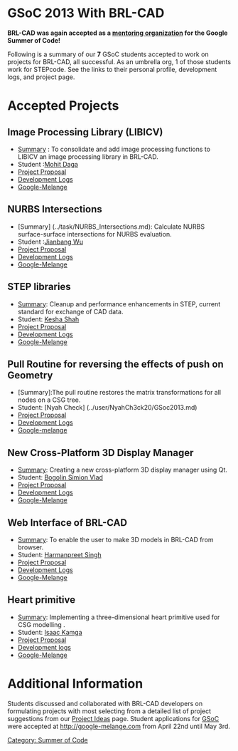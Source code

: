 # GSoC 2013 With BRL-CAD

**BRL-CAD was again accepted as a [mentoring
organization](http://www.google-melange.com/) for the Google Summer of
Code!**

Following is a summary of our **7** GSoC students accepted to work on
projects for BRL-CAD, all successful. As an umbrella org, 1 of those
students work for STEPcode. See the links to their personal profile,
development logs, and project page.

# Accepted Projects

## Image Processing Library (LIBICV)

-   [Summary](../task/Consolidate_image_processing.md) : To
    consolidate and add image processing functions to LIBICV an image
    processing library in BRL-CAD.
-   Student :[Mohit Daga](../user/Level_zero/index.md)
-   [Project Proposal](../user/Level_zero/proposal.md)
-   [Development Logs](../user/Level_zero/GSOC13/logs.md)
-   [Google-Melange](http://www.google-melange.com/gsoc/project/google/gsoc2013/zero_level/15001)

## NURBS Intersections

-   [Summary] (../task/NURBS_Intersections.md): Calculate
    NURBS surface-surface intersections for NURBS evaluation.
-   Student :[Jianbang Wu](../user/Phoenix.md)
-   [Project Proposal](../user/Phoenix/GSoc2013/Proposal.md)
-   [Development Logs](../user/Phoenix/GSoc2013/Reports.md)
-   [Google-Melange](http://www.google-melange.com/gsoc/project/google/gsoc2013/phoenixyjll/40001)

## STEP libraries

-   [Summary](../task/STEP_Libraries.md): Cleanup and
    performance enhancements in STEP, current standard for exchange of
    CAD data.
-   Student: [Kesha Shah](../user/KeshaSShah/GSoC13.md)
-   [Project Proposal](../user/KeshaSShah/GSoC13/Priority2.md)
-   [Development Logs](../user/KeshaSShah/GSoC13/Reports.md)
-   [Google-Melange](http://www.google-melange.com/gsoc/project/google/gsoc2013/keshashah/42001)

## Pull Routine for reversing the effects of push on Geometry

-   \[Summary\]:The pull routine restores the matrix transformations for
    all nodes on a CSG tree.
-   Student: [Nyah Check] (../user/NyahCh3ck20/GSoc2013.md)
-   [Project Proposal](../user/NyahCh3ck20/Proposal.md)
-   [Development Logs](../user/NyahCh3ck20/GSoc2013/Coding_Report.md)
-   [Google-melange](https://google-melange.appspot.com/gsoc/proposal/review/google/gsoc2013/ch3ck/1)

## New Cross-Platform 3D Display Manager

-   [Summary](../task/New_Cross-Platform_3D_Display_Manager.md):
    Creating a new cross-platform 3D display manager using Qt.
-   Student: [Bogolin Simion Vlad](../user/Vladbogolin.md)
-   [Project Proposal](../user/Vladbogolin/Proposal/DisplayManager.md)
-   [Development Logs](../user/Vladbogolin/GSoC2013/Logs.md)
-   [Google-Melange](http://www.google-melange.com/gsoc/project/google/gsoc2013/vladbogolin/47001)

## Web Interface of BRL-CAD

-   [Summary](../user/Harman052/Proposal/WebInterface.md):
    To enable the user to make 3D models in BRL-CAD from browser.
-   Student: [Harmanpreet Singh](../user/Harman052.md)
-   [Project Proposal](../user/Harman052/Proposal/WebInterface.md)
-   [Development Logs](../user/Harman052/GSoc2013/Logs.md)
-   [Google-Melange](http://www.google-melange.com/gsoc/proposal/review/google/gsoc2013/harman052/15001)

## Heart primitive

-   [Summary](../user/Izak.md#PROJECT_SUMMARY.md):
    Implementing a three-dimensional heart primitive used for CSG
    modelling .
-   Student: [Isaac Kamga](../user/Izak.md)
-   [Project Proposal](../user/Izak.md#PROJECT_DESCRIPTION.md)
-   [Development logs](../user/Izak/GSOC_2013_logs.md)
-   [Google-Melange](http://www.google-melange.com/gsoc/project/google/gsoc2013/izak/21001)

# Additional Information

Students discussed and collaborated with BRL-CAD developers on
formulating projects with most selecting from a detailed list of
project suggestions from our [Project Ideas](Project_Ideas.md)
page. Student applications for [GSoC](../Google_Summer_of_Code.md)
were accepted at <http://google-melange.com> from April 22nd until May
3rd.

[Category: Summer of Code](Category:_Summer_of_Code.md)

